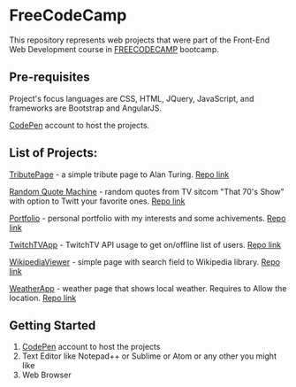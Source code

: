 # FreeCodeCamp

This repository represents web projects that were part of the Front-End Web Development course in [FREECODECAMP](https://www.freecodecamp.org) bootcamp.

Pre-requisites
------------------
Project's focus languages are CSS, HTML, JQuery, JavaScript, and frameworks are Bootstrap and AngularJS.

[CodePen](https://codepen.io) account to host the projects.

List of Projects:
-------------------
[TributePage](https://codepen.io/artiom37/full/EKPvNQ/) - a simple tribute page to Alan Turing. [Repo link](https://github.com/artiom37/FreeCodeCamp/tree/master/TributePage)

[Random Quote Machine](https://codepen.io/artiom37/full/xOLqVv/) - random quotes from TV sitcom "That 70's Show" with option to Twitt your favorite ones. [Repo link](https://github.com/artiom37/FreeCodeCamp/tree/master/RandomQuoteMachine)

[Portfolio](https://codepen.io/artiom37/full/JXXVJM/) - personal portfolio with my interests and some achivements. [Repo link](https://github.com/artiom37/FreeCodeCamp/tree/master/Portfolio)

[TwitchTVApp](https://codepen.io/artiom37/full/PWYRwe/) - TwitchTV API usage to get on/offline list of users. [Repo link](https://github.com/artiom37/FreeCodeCamp/tree/master/TwitchTVApp)

[WikipediaViewer](https://codepen.io/artiom37/full/WGPLpX/) - simple page with search field to Wikipedia library. [Repo link](https://github.com/artiom37/FreeCodeCamp/tree/master/WikipediaViewer)

[WeatherApp](https://codepen.io/artiom37/full/JKVxLZ/) - weather page that shows local weather. Requires to Allow the location. [Repo link](https://github.com/artiom37/FreeCodeCamp/tree/master/WeatherApp)

Getting Started
---------------------
1. [CodePen](https://codepen.io) account to host the projects
2. Text Editor like Notepad++ or Sublime or Atom or any other you might like
3. Web Browser
